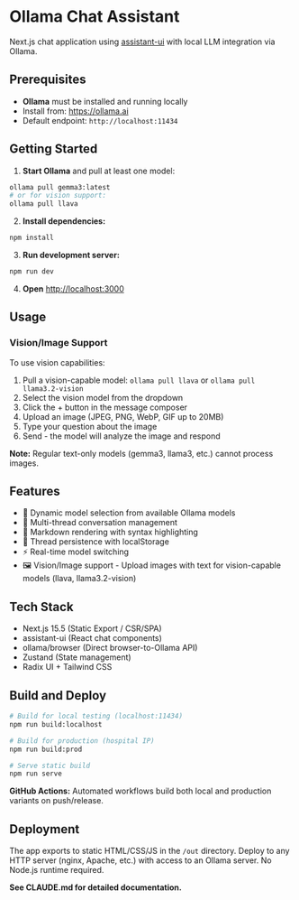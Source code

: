 # Ollama Chat Assistant

Next.js chat application using [assistant-ui](https://github.com/Yonom/assistant-ui) with local LLM integration via Ollama.

## Prerequisites

- **Ollama** must be installed and running locally
- Install from: https://ollama.ai
- Default endpoint: `http://localhost:11434`

## Getting Started

1. **Start Ollama** and pull at least one model:
```bash
ollama pull gemma3:latest
# or for vision support:
ollama pull llava
```

2. **Install dependencies:**
```bash
npm install
```

3. **Run development server:**
```bash
npm run dev
```

4. **Open** [http://localhost:3000](http://localhost:3000)

## Usage

### Vision/Image Support

To use vision capabilities:
1. Pull a vision-capable model: `ollama pull llava` or `ollama pull llama3.2-vision`
2. Select the vision model from the dropdown
3. Click the + button in the message composer
4. Upload an image (JPEG, PNG, WebP, GIF up to 20MB)
5. Type your question about the image
6. Send - the model will analyze the image and respond

**Note:** Regular text-only models (gemma3, llama3, etc.) cannot process images.

## Features

- 🔄 Dynamic model selection from available Ollama models
- 💬 Multi-thread conversation management
- 🎨 Markdown rendering with syntax highlighting
- 💾 Thread persistence with localStorage
- ⚡ Real-time model switching
- 🖼️ Vision/Image support - Upload images with text for vision-capable models (llava, llama3.2-vision)

## Tech Stack

- Next.js 15.5 (Static Export / CSR/SPA)
- assistant-ui (React chat components)
- ollama/browser (Direct browser-to-Ollama API)
- Zustand (State management)
- Radix UI + Tailwind CSS

## Build and Deploy

```bash
# Build for local testing (localhost:11434)
npm run build:localhost

# Build for production (hospital IP)
npm run build:prod

# Serve static build
npm run serve
```

**GitHub Actions:** Automated workflows build both local and production variants on push/release.

## Deployment

The app exports to static HTML/CSS/JS in the `/out` directory. Deploy to any HTTP server (nginx, Apache, etc.) with access to an Ollama server. No Node.js runtime required.

**See CLAUDE.md for detailed documentation.**
